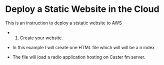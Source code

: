 # Deploy a Static Website in the Cloud
 This is an instruction to deploy a ststatic website to AWS
 
 * 1. Create your website. 
 
 * In this example I will create one HTML file which will will be a n index

 * The file will load a radio application hosting on Caster fm server.

 


